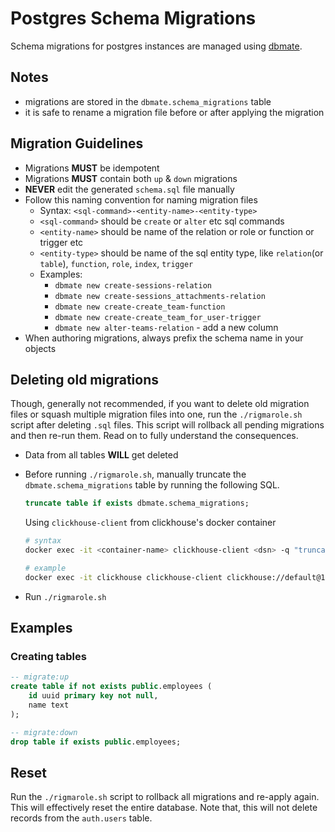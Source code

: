 # Postgres Schema Migrations

Schema migrations for postgres instances are managed using [dbmate](https://github.com/amacneil/dbmate).

## Notes

- migrations are stored in the `dbmate.schema_migrations` table
- it is safe to rename a migration file before or after applying the migration

## Migration Guidelines

- Migrations **MUST** be idempotent
- Migrations **MUST** contain both `up` & `down` migrations
- **NEVER** edit the generated `schema.sql` file manually
- Follow this naming convention for naming migration files
  - Syntax: `<sql-command>-<entity-name>-<entity-type>`
  - `<sql-command>` should be `create` or `alter` etc sql commands
  - `<entity-name>` should be name of the relation or role or function or trigger etc
  - `<entity-type>` should be name of the sql entity type, like `relation`(or `table`), `function`, `role`, `index`, `trigger`
  - Examples:
    - `dbmate new create-sessions-relation`
    - `dbmate new create-sessions_attachments-relation`
    - `dbmate new create-create_team-function`
    - `dbmate new create-create_team_for_user-trigger`
    - `dbmate new alter-teams-relation` - add a new column
- When authoring migrations, always prefix the schema name in your objects

## Deleting old migrations

Though, generally not recommended, if you want to delete old migration files or squash multiple migration files into one, run the `./rigmarole.sh` script after deleting `.sql` files. This script will rollback all pending migrations and then re-run them. Read on to fully understand the consequences.

* Data from all tables **WILL** get deleted
* Before running `./rigmarole.sh`, manually truncate the `dbmate.schema_migrations` table by running the following SQL.
  
  ```sql
  truncate table if exists dbmate.schema_migrations;
  ```

  Using `clickhouse-client` from clickhouse's docker container

  ```sh
  # syntax
  docker exec -it <container-name> clickhouse-client <dsn> -q "truncate table if exists default.schema_migrations;"

  # example
  docker exec -it clickhouse clickhouse-client clickhouse://default@127.0.0.1:9000/default -q "truncate table if exists default.foo;"
  ```

* Run `./rigmarole.sh`

## Examples

### Creating tables

```sql
-- migrate:up
create table if not exists public.employees (
    id uuid primary key not null,
    name text
);

-- migrate:down
drop table if exists public.employees;
```

## Reset

Run the `./rigmarole.sh` script to rollback all migrations and re-apply again. This will effectively reset the entire database. Note that, this will not delete records from the `auth.users` table.